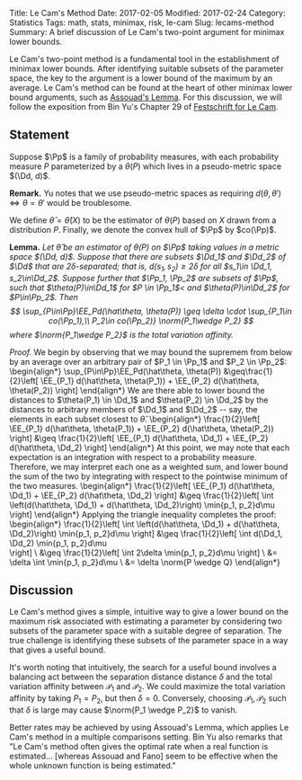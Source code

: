 Title: Le Cam's Method
Date: 2017-02-05
Modified: 2017-02-24
Category: Statistics
Tags: math, stats, minimax, risk, le-cam
Slug: lecams-method
Summary: A brief discussion of Le Cam's two-point argument for minimax lower bounds.
<div style="display:none">
    $$
        \newcommand{\norm}[1]{\left\lVert#1\right\rVert}
        \newcommand{\EE}{\mathbf{E}}
        \newcommand{\Pp}{\mathcal{P}}
        \newcommand{\Dd}{\mathcal{D}}
    $$
</div>

Le Cam's two-point method is a fundamental tool in the establishment of minimax
lower bounds.  After identifying suitable subsets of the parameter space, the
key to the argument is a lower bound of the maximum by an average.  Le Cam's
method can be found at the heart of other minimax lower bound arguments, such
as [Assouad's Lemma]({filename}assouads-lemma.md).  For this discussion, we
will follow the exposition from Bin Yu's Chapter 29 of [Festschrift for
Le Cam](http://link.springer.com/book/10.1007%2F978-1-4612-1880-7).

## Statement
Suppose $\Pp$ is a family of probability measures, with each probability
measure $P$ parameterized by a $\theta(P)$ which lives in a pseudo-metric
space $(\Dd, d)$.  

**Remark.**  Yu notes that we use pseudo-metric spaces as requiring $d(\theta,
\theta') \Leftrightarrow \theta = \theta'$ would be troublesome.

We define $\hat\theta = \hat\theta(X)$ to be the estimator of $\theta(P)$
based on $X$ drawn from a distribution $P$.  Finally, we denote the convex
hull of $\Pp$ by $co(\Pp)$.

**Lemma.** _Let $\hat\theta$ be an estimator of $\theta(P)$ on $\Pp$ taking
values in a metric space $(\Dd, d)$.  Suppose that there are subsets $\Dd_1$
and $\Dd_2$ of $\Dd$ that are $2\delta$-separated; that is, $d(s_1, s_2)
\geq 2\delta$ for all $s_1\in \Dd_1, s_2\in\Dd_2$.  Suppose further that
$\Pp_1, \Pp_2$ are subsets of $\Pp$, such that $\theta(P)\in\Dd_1$ for
$P \in \Pp_1$< and $\theta(P)\in\Dd_2$ for $P\in\Pp_2$.  Then
$$
\sup_{P\in\Pp}\EE_Pd(\hat\theta, \theta(P)) \geq
    \delta \cdot \sup_{P_1\in co(\Pp_1),\\ P_2\in co(\Pp_2)}
    \norm{P_1\wedge P_2}
$$
where $\norm{P_1\wedge P_2}$ is the total variation affinity._

_Proof._  We begin by observing that we may bound the supremem from below
by an average over an arbitrary pair of $P_1 \in \Pp_1$ and $P_2 \in \Pp_2$:
\begin{align*}
\sup_{P\in\Pp}\EE_Pd(\hat\theta, \theta(P))
    &\geq\frac{1}{2}\left[
    \EE_{P_1} d(\hat\theta, \theta(P_1))
    +
    \EE_{P_2} d(\hat\theta, \theta(P_2))
    \right]
\end{align*}
We are there able to lower bound the distances to $\theta(P_1) \in \Dd_1$ and
$\theta(P_2) \in \Dd_2$ by the distances to arbitrary members of $\Dd_1$ and
$\Dd_2$ -- say, the elements in each subset closest to $\hat\theta$.
\begin{align*}
    \frac{1}{2}\left[
    \EE_{P_1} d(\hat\theta, \theta(P_1))
    +
    \EE_{P_2} d(\hat\theta, \theta(P_2))
    \right]
    &\geq
    \frac{1}{2}\left[
    \EE_{P_1} d(\hat\theta, \Dd_1)
    +
    \EE_{P_2} d(\hat\theta, \Dd_2)
    \right]
\end{align*}
At this point, we may note that each expectation is an integration with respect
to a probability measure.  Therefore, we may interpret each one as a weighted
sum, and lower bound the sum of the two by integrating with respect to the
pointwise minimum of the two measures.
\begin{align*}
    \frac{1}{2}\left[
    \EE_{P_1} d(\hat\theta, \Dd_1)
    +
    \EE_{P_2} d(\hat\theta, \Dd_2)
    \right]
    &\geq
    \frac{1}{2}\left[
    \int \left(d(\hat\theta, \Dd_1) + d(\hat\theta, \Dd_2)\right)
        \min\{p_1, p_2\}d\mu
    \right]
\end{align*}
Applying the triangle inequality completes the proof:
\begin{align*}
    \frac{1}{2}\left[
    \int \left(d(\hat\theta, \Dd_1) + d(\hat\theta, \Dd_2)\right)
        \min\{p_1, p_2\}d\mu
    \right]
    &\geq
    \frac{1}{2}\left[
    \int 
    d(\Dd_1, \Dd_2)
        \min\{p_1, p_2\}d\mu    
    \right] \\
    &\geq
    \frac{1}{2}\left[
    \int 
    2\delta
        \min\{p_1, p_2\}d\mu
    \right] \\
    &=
    \delta
    \int 
        \min\{p_1, p_2\}d\mu    \\
    &=  \delta \norm{P \wedge Q}
\end{align*}

## Discussion
Le Cam's method gives a simple, intuitive way to give a lower bound on the
maximum risk associated with estimating a parameter by considering two
subsets of the parameter space with a suitable degree of separation.  The
true challenge is identifying these subsets of the parameter space in a way
that gives a useful bound.

It's worth noting that intuitively, the search for a useful bound involves
a balancing act between the separation distance distance $\delta$ and the
total variation affinity between $\mathcal{P}_1$ and $\mathcal{P}_2$.  We
could maximize the total variation affinity by taking $P_1 = P_2$, but then
$\delta = 0$.  Conversely, choosing $\mathcal{P}_1, \mathcal{P}_2$ such that
$\delta$ is large may cause $\norm{P_1 \wedge P_2}$ to vanish.

Better rates may be achieved by using Assouad's Lemma, which applies Le Cam's
method in a multiple comparisons setting.  Bin Yu also remarks that "Le Cam's
method often gives the optimal rate when a real function is estimated...
[whereas Assouad and Fano] seem to be effective when the whole unknown function
is being estimated."
